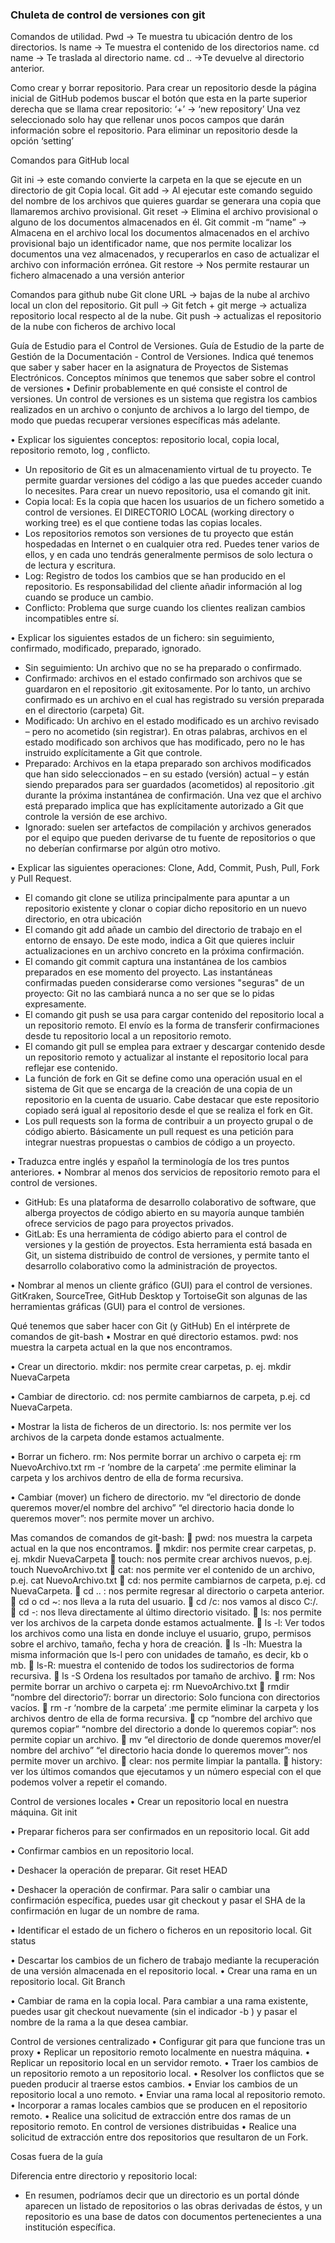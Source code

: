 ### Chuleta de control de versiones con git

Comandos de utilidad.
  Pwd 		-> Te muestra tu ubicación dentro de los directorios.
  ls name		-> Te muestra el contenido de los directorios name.
  cd name	-> Te traslada al directorio name.
  cd .. 		->Te devuelve al directorio anterior.


Como crear y borrar repositorio.
Para crear un repositorio desde la página inicial de GitHub podemos buscar el botón que esta en la parte superior derecha que se llama crear repositorio: ‘+’ -> ‘new repository’
Una vez seleccionado solo hay que rellenar unos pocos campos que darán información sobre el repositorio.
Para eliminar un repositorio desde la opción ‘setting’ 

Comandos para GitHub local

  Git ini 		-> este comando convierte la carpeta en la que se ejecute en un directorio de git Copia local.
  Git add 		-> Al ejecutar este comando seguido del nombre de los archivos que quieres guardar se generara una copia que llamaremos archivo provisional.
  Git reset	-> Elimina el archivo provisional o alguno de los documentos almacenados en él.
  Git commit -m “name” -> Almacena en el archivo local los documentos almacenados en el archivo provisional bajo un identificador name, que nos permite localizar los documentos una vez almacenados, y recuperarlos en caso de actualizar el archivo con información errónea.
  Git restore <fichero> -> Nos permite restaurar un fichero almacenado a una versión anterior 

Comandos para github nube
  Git clone URL		-> bajas de la nube al archivo local un clon del repositorio.
  Git pull			->
  Git fetch + git merge	-> actualiza repositorio local respecto al de la nube.
  Git push		-> actualizas el repositorio de la nube con ficheros de archivo local

Guía de Estudio para el Control de Versiones.
Guía de Estudio de la parte de Gestión de la Documentación - Control de Versiones. Indica qué tenemos que saber y saber hacer en la asignatura de Proyectos de Sistemas Electrónicos.
Conceptos mínimos que tenemos que saber sobre el control de versiones
•	Definir probablemente en qué consiste el control de versiones.
Un control de versiones es un sistema que registra los cambios realizados en un archivo o conjunto de archivos a lo largo del tiempo, de modo que puedas recuperar versiones específicas más adelante.

•	Explicar los siguientes conceptos: repositorio local, copia local, repositorio remoto, log , conflicto.
- Un repositorio de Git es un almacenamiento virtual de tu proyecto. Te permite guardar versiones del código a las que puedes acceder cuando lo necesites. Para crear un nuevo repositorio, usa el comando git init.
- Copia local: Es la copia que hacen los usuarios de un fichero sometido a control de versiones. El DIRECTORIO LOCAL (working directory o working tree) es el que contiene todas las copias locales.
- Los repositorios remotos son versiones de tu proyecto que están hospedadas en Internet o en cualquier otra red. Puedes tener varios de ellos, y en cada uno tendrás generalmente permisos de solo lectura o de lectura y escritura.
- Log: Registro de todos los cambios que se han producido en el repositorio. Es responsabilidad del cliente añadir información al log cuando se produce un cambio. 
- Conflicto: Problema que surge cuando los clientes realizan cambios incompatibles entre sí.


•	Explicar los siguientes estados de un fichero: sin seguimiento, confirmado, modificado, preparado, ignorado.
- Sin seguimiento: Un archivo que no se ha preparado o confirmado.
- Confirmado: archivos en el estado confirmado son archivos que se guardaron en el repositorio .git exitosamente.
Por lo tanto, un archivo confirmado es un archivo en el cual has registrado su versión preparada en el directorio (carpeta) Git.
- Modificado: Un archivo en el estado modificado es un archivo revisado – pero no acometido (sin registrar). En otras palabras, archivos en el estado modificado son archivos que has modificado, pero no le has instruido explícitamente a Git que controle.
- Preparado:  Archivos en la etapa preparado son archivos modificados que han sido seleccionados – en su estado (versión) actual – y están siendo preparados para ser guardados (acometidos) al repositorio .git durante la próxima instantánea de confirmación.
Una vez que el archivo está preparado implica que has explícitamente autorizado a Git que controle la versión de ese archivo.
- Ignorado: suelen ser artefactos de compilación y archivos generados por el equipo que pueden derivarse de tu fuente de repositorios o que no deberían confirmarse por algún otro motivo.

•	Explicar las siguientes operaciones: Clone, Add, Commit, Push, Pull, Fork y Pull Request.
- El comando git clone se utiliza principalmente para apuntar a un repositorio existente y clonar o copiar dicho repositorio en un nuevo directorio, en otra ubicación
- El comando git add añade un cambio del directorio de trabajo en el entorno de ensayo. De este modo, indica a Git que quieres incluir actualizaciones en un archivo concreto en la próxima confirmación.
- El comando git commit captura una instantánea de los cambios preparados en ese momento del proyecto. Las instantáneas confirmadas pueden considerarse como versiones "seguras" de un proyecto: Git no las cambiará nunca a no ser que se lo pidas expresamente.
- El comando git push se usa para cargar contenido del repositorio local a un repositorio remoto. El envío es la forma de transferir confirmaciones desde tu repositorio local a un repositorio remoto.
- El comando git pull se emplea para extraer y descargar contenido desde un repositorio remoto y actualizar al instante el repositorio local para reflejar ese contenido.
- La función de fork en Git se define como una operación usual en el sistema de Git que se encarga de la creación de una copia de un repositorio en la cuenta de usuario. Cabe destacar que este repositorio copiado será igual al repositorio desde el que se realiza el fork en Git.
- Los pull requests son la forma de contribuir a un proyecto grupal o de código abierto. Básicamente un pull request es una petición para integrar nuestras propuestas o cambios de código a un proyecto.

•	Traduzca entre inglés y español la terminología de los tres puntos anteriores.
•	Nombrar al menos dos servicios de repositorio remoto para el control de versiones.
- GitHub: Es una plataforma de desarrollo colaborativo de software, que alberga proyectos de código abierto en su mayoría aunque también ofrece servicios de pago para proyectos privados. 
- GitLab: Es una herramienta de código abierto para el control de versiones y la gestión de proyectos. Esta herramienta está basada en Git, un sistema distribuido de control de versiones, y permite tanto el desarrollo colaborativo como la administración de proyectos.

•	Nombrar al menos un cliente gráfico (GUI) para el control de versiones.
GitKraken, SourceTree, GitHub Desktop y TortoiseGit son algunas de las herramientas gráficas (GUI) para el control de versiones.

Qué tenemos que saber hacer con Git (y GitHub)
En el intérprete de comandos de git-bash
•	Mostrar en qué directorio estamos. 
pwd: nos muestra la carpeta actual en la que nos encontramos.

•	Crear un directorio.
mkdir: nos permite crear carpetas, p. ej. mkdir NuevaCarpeta

•	Cambiar de directorio.
cd: nos permite cambiarnos de carpeta, p.ej. cd NuevaCarpeta.

•	Mostrar la lista de ficheros de un directorio.
ls: nos permite ver los archivos de la carpeta donde estamos actualmente.

•	Borrar un fichero.
rm: Nos permite borrar un archivo o carpeta ej: rm NuevoArchivo.txt
rm -r ‘nombre de la carpeta’ :me permite eliminar la carpeta y los archivos dentro de ella de forma recursiva.

•	Cambiar (mover) un fichero de directorio.
mv “el directorio de donde queremos mover/el nombre del archivo” “el directorio hacia donde lo queremos mover”: nos permite mover un archivo.


Mas comandos de comandos de git-bash:
	pwd: nos muestra la carpeta actual en la que nos encontramos.
	mkdir: nos permite crear carpetas, p. ej. mkdir NuevaCarpeta
	touch: nos permite crear archivos nuevos, p.ej. touch NuevoArchivo.txt
	cat: nos permite ver el contenido de un archivo, p.ej. cat NuevoArchivo.txt
	cd: nos permite cambiarnos de carpeta, p.ej. cd NuevaCarpeta.
	cd .. : nos permite regresar al directorio o carpeta anterior.
	cd o cd ~: nos lleva a la ruta del usuario.
	cd /c: nos vamos al disco C:/.
	cd -: nos lleva directamente al último directorio visitado.
	ls: nos permite ver los archivos de la carpeta donde estamos actualmente.
	ls -l: Ver todos los archivos como una lista en donde incluye el usuario, grupo, permisos sobre el archivo, tamaño, fecha y hora de creación.
	ls -lh: Muestra la misma información que ls-l pero con unidades de tamaño, es decir, kb o mb.
	ls-R: muestra el contenido de todos los sudirectorios de forma recursiva.
	ls -S Ordena los resultados por tamaño de archivo.
	rm: Nos permite borrar un archivo o carpeta ej: rm NuevoArchivo.txt
	rmdir “nombre del directorio”/: borrar un directorio: Solo funciona con directorios vacíos.
	rm -r ‘nombre de la carpeta’ :me permite eliminar la carpeta y los archivos dentro de ella de forma recursiva.
	cp “nombre del archivo que quremos copiar” “nombre del directorio a donde lo queremos copiar”: nos permite copiar un archivo.
	mv “el directorio de donde queremos mover/el nombre del archivo” “el directorio hacia donde lo queremos mover”: nos permite mover un archivo.
	clear: nos permite limpiar la pantalla.
	history: ver los últimos comandos que ejecutamos y un número especial con el que podemos volver a repetir el comando.


Control de versiones locales
•	Crear un repositorio local en nuestra máquina.
Git init

•	Preparar ficheros para ser confirmados en un repositorio local.
Git add

•	Confirmar cambios en un repositorio local.

•	Deshacer la operación de preparar.
Git reset HEAD 

•	Deshacer la operación de confirmar.
Para salir o cambiar una confirmación específica, puedes usar  git checkout  y pasar el SHA de la confirmación en lugar de un nombre de rama.

•	Identificar el estado de un fichero o ficheros en un repositorio local.
Git status 

•	Descartar los cambios de un fichero de trabajo mediante la recuperación de una versión almacenada en el repositorio local.
•	Crear una rama en un repositorio local.
Git Branch 

•	Cambiar de rama en la copia local.
Para cambiar a una rama existente, puedes usar git checkout nuevamente (sin el indicador -b ) y pasar el nombre de la rama a la que desea cambiar.


Control de versiones centralizado
•	Configurar git para que funcione tras un proxy
•	Replicar un repositorio remoto localmente en nuestra máquina.
•	Replicar un repositorio local en un servidor remoto.
•	Traer los cambios de un repositorio remoto a un repositorio local.
•	Resolver los conflictos que se pueden producir al traerse estos cambios.
•	Enviar los cambios de un repositorio local a uno remoto.
•	Enviar una rama local al repositorio remoto.
•	Incorporar a ramas locales cambios que se producen en el repositorio remoto.
•	Realice una solicitud de extracción entre dos ramas de un repositorio remoto.
En control de versiones distribuidas
•	Realice una solicitud de extracción entre dos repositorios que resultaron de un Fork.



Cosas fuera de la guía

Diferencia entre directorio y repositorio local:
-	En resumen, podríamos decir que un directorio es un portal dónde aparecen un listado de repositorios o las obras derivadas de éstos, y un repositorio es una base de datos con documentos pertenecientes a una institución específica.
